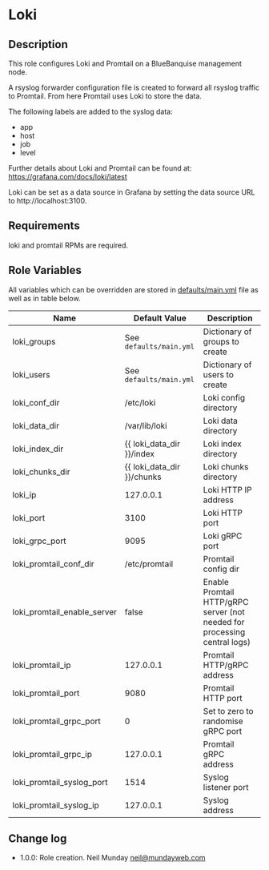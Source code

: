 # Loki

## Description

This role configures Loki and Promtail on a BlueBanquise management node.

A rsyslog forwarder configuration file is created to forward all rsyslog traffic to Promtail. From here Promtail uses Loki to store the data.

The following labels are added to the syslog data:

- app
- host
- job
- level

Further details about Loki and Promtail can be found at: https://grafana.com/docs/loki/latest

Loki can be set as a data source in Grafana by setting the data source URL to http://localhost:3100.

## Requirements

loki and promtail RPMs are required.

## Role Variables

All variables which can be overridden are stored in [defaults/main.yml](defaults/main.yml) file as well as in table below.

| Name | Default Value | Description |
| ---- | ------------- | ----------- |
| loki_groups                 | See `defaults/main.yml`    | Dictionary of groups to create                                            |
| loki_users                  | See `defaults/main.yml`    | Dictionary of users to create                                             |
| loki_conf_dir               | /etc/loki                  | Loki config directory                                                     |
| loki_data_dir               | /var/lib/loki              | Loki data directory                                                       |
| loki_index_dir              | {{ loki_data_dir }}/index  | Loki index directory                                                      |
| loki_chunks_dir             | {{ loki_data_dir }}/chunks | Loki chunks directory                                                     |
| loki_ip                     | 127.0.0.1                  | Loki HTTP IP address                                                      |
| loki_port                   | 3100                       | Loki HTTP port                                                            |
| loki_grpc_port              | 9095                       | Loki gRPC port                                                            |
| loki_promtail_conf_dir      | /etc/promtail              | Promtail config dir                                                       |
| loki_promtail_enable_server | false                      | Enable Promtail HTTP/gRPC server (not needed for processing central logs) |
| loki_promtail_ip            | 127.0.0.1                  | Promtail HTTP/gRPC address                                                |
| loki_promtail_port          | 9080                       | Promtail HTTP port                                                        |
| loki_promtail_grpc_port     | 0                          | Set to zero to randomise gRPC port                                        |
| loki_promtail_grpc_ip       | 127.0.0.1                  | Promtail gRPC address                                                     |
| loki_promtail_syslog_port   | 1514                       | Syslog listener port                                                      |
| loki_promtail_syslog_ip      | 127.0.0.1                  | Syslog address                                                            |

## Change log

* 1.0.0: Role creation. Neil Munday <neil@mundayweb.com>

